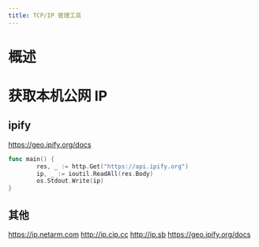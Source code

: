 ```yaml
---
title: TCP/IP 管理工具
---
```


# 概述

# 获取本机公网 IP

## ipify

<https://geo.ipify.org/docs>

```go
func main() {
        res, _ := http.Get("https://api.ipify.org")
        ip, _ := ioutil.ReadAll(res.Body)
        os.Stdout.Write(ip)
}
```

## 其他

https://ip.netarm.com
http://ip.cip.cc
http://ip.sb
https://geo.ipify.org/docs

